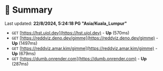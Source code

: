 # 📖 Summary
Last updated: **22/8/2024, 5:24:18 PG "Asia/Kuala_Lumpur"**

- `GET` [https://hst.ujol.dev](https://hst.ujol.dev) - **Up** (570ms)
- `GET` [https://reddviz.deno.dev/gimme](https://reddviz.deno.dev/gimme) - **Up** (1497ms)
- `GET` [https://reddviz.amar.kim/gimme](https://reddviz.amar.kim/gimme) - **Up** (679ms)
- `GET` [https://dumb.onrender.com](https://dumb.onrender.com) - **Up** (287ms)
